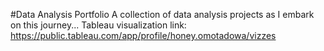 #Data Analysis Portfolio
A collection of data analysis projects as I embark on this journey...
Tableau visualization link: https://public.tableau.com/app/profile/honey.omotadowa/vizzes
